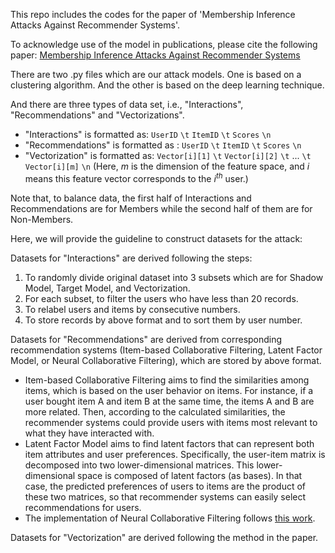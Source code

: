 This repo includes the codes for the paper of 'Membership Inference Attacks Against Recommender Systems'.

To acknowledge use of the model in publications, please cite the following paper:
[Membership Inference Attacks Against Recommender Systems](https://arxiv.org/abs/2109.08045)

There are two .py files which are our attack models.
One is based on a clustering algorithm. And the other is based on the deep learning technique.

And there are three types of data set, i.e., "Interactions", "Recommendations" and "Vectorizations".
- "Interactions" is formatted as: ``UserID`` ``\t`` ``ItemID`` ``\t`` ``Scores`` ``\n``
- "Recommendations" is formatted as : ``UserID`` ``\t`` ``ItemID`` ``\t`` ``Scores`` ``\n``
- "Vectorization" is formatted as: ``Vector[i][1]`` ``\t`` ``Vector[i][2]`` ``\t`` ... ``\t`` ``Vector[i][m]`` ``\n`` (Here, $m$ is the dimension of the feature space, and $i$ means this feature vector corresponds to the $i^{th}$ user.)

Note that, to balance data, the first half of Interactions and Recommendations are for Members while the second half of them are for Non-Members.

Here, we will provide the guideline to construct datasets for the attack:

Datasets for "Interactions" are derived following the steps:
1. To randomly divide original dataset into 3 subsets which are for Shadow Model, Target Model, and Vectorization.
2. For each subset, to filter the users who have less than 20 records.
3. To relabel users and items by consecutive numbers.
4. To store records by above format and to sort them by user number.

Datasets for "Recommendations" are derived from corresponding recommendation systems (Item-based Collaborative Filtering, Latent Factor Model, or Neural Collaborative Filtering), which are stored by above format.
- Item-based Collaborative Filtering aims to find the similarities among items, which is based on the user behavior on items. For instance, if a user bought item A and item B at the same time, the items A and B are more related. Then, according to the calculated similarities, the recommender systems could provide users with items most relevant to what they have interacted with.
- Latent Factor Model aims to find latent factors that can represent both item attributes and user preferences. Specifically, the user-item matrix is decomposed into two lower-dimensional matrices. This lower-dimensional space is composed of latent factors (as bases). In that case, the predicted preferences of users to items are the product of these two matrices, so that recommender systems can easily select recommendations for users.
- The implementation of Neural Collaborative Filtering follows [this work](https://dl.acm.org/doi/pdf/10.1145/3038912.3052569?casa_token=owaGUwOEa8wAAAAA:QAbweAuMvQdJOv0z-qtu088piamaj0tiN2TGqdRlvnRrN3uGw6H95KkPDach7eBFd8ou5Tpd9A0Y).

Datasets for "Vectorization" are derived following the method in the paper.
